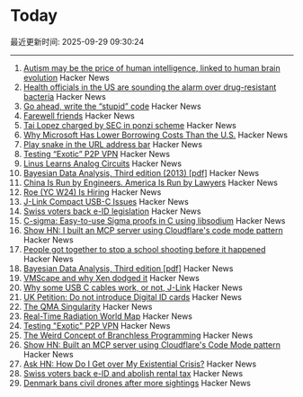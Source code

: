 # Today

最近更新时间: 2025-09-29 09:30:24

--- 
1. [Autism may be the price of human intelligence, linked to human brain evolution](https://academic.oup.com/mbe/article/42/9/msaf189/8245036?login=false) Hacker News
2. [Health officials in the US are sounding the alarm over drug-resistant bacteria](https://www.aljazeera.com/news/2025/9/24/what-are-nightmare-bacteria-and-why-are-infections-rising-in-the-us) Hacker News
3. [Go ahead, write the “stupid” code](https://spikepuppet.io/posts/write-the-stupid-code/) Hacker News
4. [Farewell friends](https://humbledollar.com/forum/farewell-friends/) Hacker News
5. [Tai Lopez charged by SEC in ponzi scheme](https://www.sec.gov/enforcement-litigation/litigation-releases/lr-26413) Hacker News
6. [Why Microsoft Has Lower Borrowing Costs Than the U.S.](https://www.wsj.com/finance/investing/why-microsoft-has-lower-borrowing-costs-than-the-u-s-de841633) Hacker News
7. [Play snake in the URL address bar](https://demian.ferrei.ro/snake/) Hacker News
8. [Testing “Exotic” P2P VPN](https://blog.nommy.moe/blog/exotic-mesh-vpn/) Hacker News
9. [Linus Learns Analog Circuits](https://github.com/torvalds/GuitarPedal) Hacker News
10. [Bayesian Data Analysis, Third edition (2013) [pdf]](https://sites.stat.columbia.edu/gelman/book/BDA3.pdf) Hacker News
11. [China Is Run by Engineers. America Is Run by Lawyers](https://freakonomics.com/podcast/china-is-run-by-engineers-america-is-run-by-lawyers/) Hacker News
12. [Roe (YC W24) Is Hiring](https://news.ycombinator.com/item?id=45407951) Hacker News
13. [J-Link Compact USB-C Issues](https://alvarop.com/2025/09/j-link-compact-usb-c-issues/) Hacker News
14. [Swiss voters back e-ID legislation](https://www.admin.ch/gov/en/start/documentation/votes/20250928/e-id-act.html) Hacker News
15. [C-sigma: Easy-to-use Sigma proofs in C using libsodium](https://github.com/jedisct1/c-sigma) Hacker News
16. [Show HN: I built an MCP server using Cloudflare's code mode pattern](https://github.com/jx-codes/codemode-mcp) Hacker News
17. [People got together to stop a school shooting before it happened](https://www.nytimes.com/2025/09/27/nyregion/mass-shooting-prevention.html) Hacker News
18. [Bayesian Data Analysis, Third edition [pdf]](https://sites.stat.columbia.edu/gelman/book/BDA3.pdf) Hacker News
19. [VMScape and why Xen dodged it](https://virtualize.sh/blog/vmscape-and-why-xen-dodged-it/) Hacker News
20. [Why some USB C cables work, or not, J-Link](https://alvarop.com/2025/09/j-link-compact-usb-c-issues/) Hacker News
21. [UK Petition: Do not introduce Digital ID cards](https://petition.parliament.uk/petitions/730194) Hacker News
22. [The QMA Singularity](https://scottaaronson.blog/?p=9183) Hacker News
23. [Real-Time Radiation World Map](https://www.gmcmap.com/) Hacker News
24. [Testing "Exotic" P2P VPN](https://blog.nommy.moe/blog/exotic-mesh-vpn/) Hacker News
25. [The Weird Concept of Branchless Programming](https://sanixdk.xyz/blogs/the-weird-concept-of-branchless-programming) Hacker News
26. [Show HN: Built an MCP server using Cloudflare's Code Mode pattern](https://github.com/jx-codes/codemode-mcp) Hacker News
27. [Ask HN: How Do I Get over My Existential Crisis?](https://news.ycombinator.com/item?id=45405977) Hacker News
28. [Swiss voters back e-ID and abolish rental tax](https://www.swissinfo.ch/eng/swiss-politics/swiss-voters-have-decided-on-electronic-id-and-abolishing-rental-tax/90057432) Hacker News
29. [Denmark bans civil drones after more sightings](https://www.dw.com/en/denmark-bans-civil-drones-after-more-sightings/a-74166973) Hacker News
